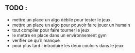 ## TODO : 

- mettre un place un algo débile pour tester le jeux 
- mettre un place un algo pour pouvoir faire jouer un humain 
- tout compiler pour faire tourner le jeux 
- le mettre en place dans un environnement gym
- verifier ce qu´il manque 
- pour plus tard : introduire les deux couloirs dans le jeux 
